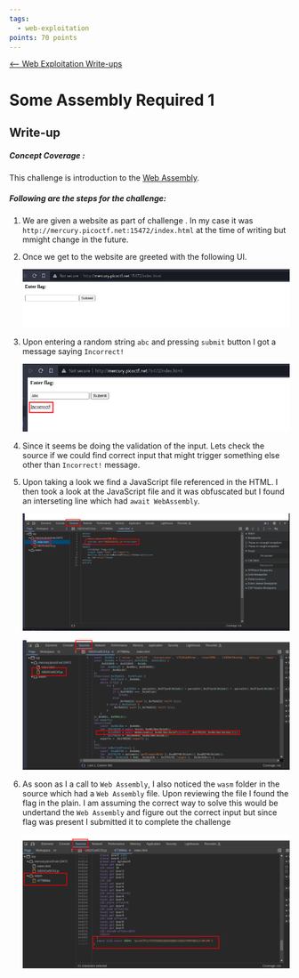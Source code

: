 ```yaml
---
tags:
  - web-exploitation
points: 70 points
---
```


[<-- Web Exploitation Write-ups](../writeup-list.md)

# Some Assembly Required 1
## Write-up

##### Concept Coverage :
This challenge is introduction to the [Web Assembly](https://webassembly.org/).

##### Following are the steps for the challenge: 
1. We are given a website as part of challenge . In my case it was `http://mercury.picoctf.net:15472/index.html` at the time of writing but mmight change in the future.

2. Once we get to the website are greeted with the following UI.

    ![website](./assets/website.png)

3. Upon entering a random string `abc` and pressing `submit` button I got a message saying `Incorrect!` 

    ![incorrect-input](./assets/incorrect-input.png)

4. Since it seems be doing the validation of the input. Lets check the source if we could find correct input that might trigger something else other than `Incorrect!` message.

5. Upon taking a look we find a JavaScript file referenced in the HTML. I then took a look at the JavaScript file and it was obfuscated but I found an interseting line which had `await WebAssembly`.

    ![html](./assets/html.png)

    ![js](./assets/js.png)

6. As soon as I a call to  `Web Assembly`, I also noticed the `wasm` folder in the source which had a `Web Assembly` file. Upon reviewing the file I found the flag in the plain. I am assuming the correct way to solve this would be undertand the `Web Assembly` and figure out the correct input but since flag was present I submitted it to complete the challenge

    ![flag](./assets/flag.png)
